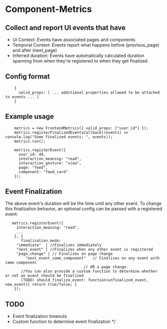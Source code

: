 # Component-Metrics

## Collect and report UI events that have
  * UI Context: Events have associated pages and components
  * Temporal Context: Events report what happens before (previous_page) and after (next_page)
  * Inferred duration: Events have automatically calculated duration spanning from when they're registered to when they get finalized.

## Config format
```
    {
      valid_props: [ ... additional properties allowed to be attached to events ... ]
    }
```

## Example usage
```
    metrics = new FrontendMetrics({ valid_props: ["user_id"] });
    metrics.registerFinalizedEventsCallback((events) => console.log("Some finalized events: ", events));
    metrics.run();

    metrics.registerEvent({
      user_id: 44,
      interaction_meaning: "read",
      interaction_gesture: "view",
      page: "feed",
      component: "feed_card"
    });
```


## Event Finalization
  The above event's duration will be the time until any other event.
  To change this finalization behavior, an optional config can be passed with a registered event:
 ```
    metrics.registerEvent({
      interaction_meaning: "read",
      ...
     }, {
        finalization_mode:
	  "immediate"  | //Finalizes immediately
	  "next_event" | //Finalizes when any other event is registered
	  "page_change" | // Finalizes on page change
          "next_event_same_component"   // Finalizes on any event with same component
	                                // OR a page change.
        //You can also provide a custom function to determine whether or not an event should be finalized
        (TODO) should_finalize_event: function(unfinalized_event, new_event){ return true/false; }
     });
```
## TODO
  * Event finalization timeouts
  * Custom function to determine event finalization
*/
